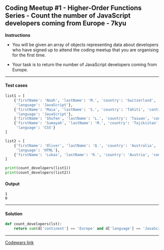 ## Coding Meetup #1 - Higher-Order Functions Series - Count the number of JavaScript developers coming from Europe - 7kyu

**Instructions**

- You will be given an array of objects representing data about developers who have signed up to attend the coding meetup that you are organising for the first time.

- Your task is to return the number of JavaScript developers coming from Europe.

---

#### Test cases

```python
list1 = [
    {'firstName': 'Noah', 'lastName': 'M.', 'country': 'Switzerland', 'continent': 'Europe', 'age': 19,
     'language': 'JavaScript'},
    {'firstName': 'Maia', 'lastName': 'S.', 'country': 'Tahiti', 'continent': 'Oceania', 'age': 28,
     'language': 'JavaScript'},
    {'firstName': 'Shufen', 'lastName': 'L.', 'country': 'Taiwan', 'continent': 'Asia', 'age': 35, 'language': 'HTML'},
    {'firstName': 'Sumayah', 'lastName': 'M.', 'country': 'Tajikistan', 'continent': 'Asia', 'age': 30,
     'language': 'CSS'}
]

list2 = [
    {'firstName': 'Oliver', 'lastName': 'Q.', 'country': 'Australia', 'continent': 'Oceania', 'age': 19,
     'language': 'HTML'},
    {'firstName': 'Lukas', 'lastName': 'R.', 'country': 'Austria', 'continent': 'Europe', 'age': 89, 'language': 'HTML'}
]

print(count_developers(list1))
print(count_developers(list2))
```

#### Output

```
1
0
```

---

#### Solution

```python
def count_developers(lst):
    return sum(d['continent'] == 'Europe' and d['language'] == 'JavaScript' for d in lst)
```

---

[Codewars link](https://www.codewars.com/kata/582746fa14b3892727000c4f)
